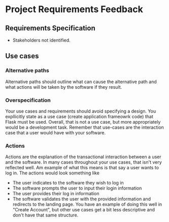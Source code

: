 # Project Requirements Feedback

## Requirements Specification
 - Stakeholders not identified.

## Use cases
### Alternative paths
Alternative paths should outline what can cause the alternative path and what actions will be taken by the software if they result.

### Overspecification
Your use cases and requirements should avoid specifying a design. You expllicitly state as a use case (create application frameowrk code) that Flask must be used. Overall, that is not a use case, but more appropriately would be a development task. Remember that use-cases are the interaction case that a user would have with your software.

### Actions
Actions are the explanation of the transactional interaction between a user and the software. In many cases throughout your use cases, that isn't very reflected well. Am example of what this means is that say a user wants to log in. The actions would look something like
 - The user indicates to the software they wish to log in
 - The software prompts the user to input their login information
 - The user provides their log in information
 - The software validates the user with the provided information and redirects to the landing page.
 You have an example of doing this well in "Create Account", but other use cases get a bit less descriptive and don't have that same structure.